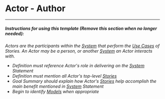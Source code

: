 ﻿# Actor - Author



---
##### Instructions for using this template (Remove this section when no longer needed):


*Actors are the participants within the [System](System.md) that perform the [Use Cases](UseCase.md) of Stories. An Actor may be a person, or another [System](System.md) an Actor interacts with.*  


* *Definition must reference Actor's role in delivering on the [System](System.md) Statement*
* *Definition must mention all Actor's top-level [Stories](Story.md)*
* *Goal Summary should explain how Actor's [Stories](Story.md) help accomplish the main benefit mentioned in [System](System.md) Statement*
* *Begin to identify [Models](Model.md) when appropriate*

<div style="page-break-after: always;"></div>